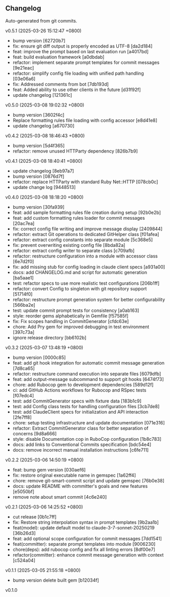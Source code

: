 ## Changelog

Auto-generated from git commits.

v0.5.1 (2025-03-26 15:12:47 +0800)

- bump version [62720b7]
- fix: ensure git diff output is properly encoded as UTF-8 [da2d184]
- feat: improve the prompt based on last evaluation run [a4017bd]
- feat: build evaluation framework [a0dbdab]
- refactor: implement separate prompt templates for commit messages [9e21eac]
- refactor: simplify config file loading with unified path handling [03e06a6]
- fix: Addressed comments from bot [7db193d]
- feat: Added ability to use other clients in the future [d31f92f]
- update changelog [121361c]

v0.5.0 (2025-03-08 19:02:32 +0800)

- bump version [3602f4c]
- Replace formatting rules file loading with config accessor [e8d41e8]
- update changelog [a670730]

v0.4.2 (2025-03-08 18:46:43 +0800)

- bump version [5d4f365]
- refactor: remove unused HTTParty dependency [826b7b9]

v0.4.1 (2025-03-08 18:40:41 +0800)

- update changelog [8eb97a7]
- bump version [0876d7f]
- refactor: replace HTTParty with standard Ruby Net::HTTP [078cb0c]
- update change log [9448513]

v0.4.0 (2025-03-08 18:18:20 +0800)

- bump version [30fa939]
- feat: add sample formatting rules file creation during setup [92b0e2b]
- feat: add custom formatting rules loader for commit messages [20ac7ea]
- fix: correct config file writing and improve message display [2409844]
- refactor: extract Git operations to dedicated GitHelper class [f01afea]
- refactor: extract config constants into separate module [5c368e5]
- fix: prevent overwriting existing config file [8bda82a]
- refactor: extract config writer to separate class [c709afb]
- refactor: restructure configuration into a module with accessor class
  [6e7d2f0]
- fix: add missing stub for config loading in claude client specs [a931a00]
- docs: add CHANGELOG.md and script for automatic generation [ba5aae1]
- test: refactor specs to use more realistic test configurations [206b1ff]
- refactor: convert Config to singleton with git repository support [51714f0]
- refactor: restructure prompt generation system for better configurability
  [566ba2e]
- test: update commit prompt tests for consistency [a0ab163]
- style: reorder gems alphabetically in Gemfile [f57585f]
- fix: Fix scopes handling in CommitGenerator [cfdc63e]
- chore: Add Pry gem for improved debugging in test environment [397c73a]
- ignore release directory [bb6102b]

v0.3.2 (2025-03-07 13:48:19 +0800)

- bump version [0000c85]
- feat: add git hook integration for automatic commit message generation
  [7d8ca65]
- refactor: restructure command execution into separate files [6079dfb]
- feat: add output-message subcommand to support git hooks [6474f73]
- chore: add Rubocop gem to development dependencies [589d12f]
- ci: add GitHub Actions workflows for Rubocop and RSpec tests [f07edc4]
- test: add CommitGenerator specs with fixture data [183b1c9]
- test: add Config class tests for handling configuration files [3cb7de8]
- test: add ClaudeClient specs for initialization and API interaction
  [2fe7ff8]
- chore: setup testing infrastructure and update documentation [071e316]
- refactor: Extract CommitGenerator class for better separation of concerns
  [9d8a666]
- style: disable Documentation cop in RuboCop configuration [1b8c783]
- docs: add links to Conventional Commits specification [bdc54e4]
- docs: remove incorrect manual installation instructions [c6fe711]

v0.2.2 (2025-03-06 14:50:19 +0800)

- feat: bump gem version [030aef6]
- fix: restore original executable name in gemspec [1a62ff4]
- chore: remove git-smart-commit script and update gemspec [76b0e38]
- docs: update README with committer's goals and new features [e5050bf]
- remove note about smart commit [4c6e240]

v0.2.1 (2025-03-06 14:25:52 +0800)

- cut release [0b1c7ff]
- fix: Restore string interpolation syntax in prompt templates [9b2aa1b]
- feat(model): update default model to claude-3-7-sonnet-20250219 [36b26d3]
- feat: add optional scope configuration for commit messages [7dd1541]
- feat(committer): separate prompt templates into module [9006230]
- chore(deps): add rubocop config and fix all linting errors [8df00e7]
- refactor(committer): enhance commit message generation with context
  [c524a04]

v0.1.1 (2025-03-05 21:55:18 +0800)

- bump version delete built gem [b12034f]

v0.1.0
